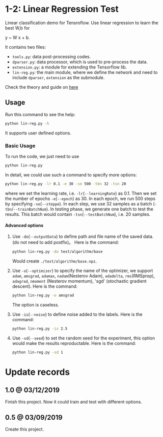 # 1-2: Linear Regression Test

Linear classification demo for Tensroflow.
Use linear regression to learn the best W,b for

y ~ W x + b.

It contains two files:

* `tools.py`: data post-processing codes.
* `dparser.py`: data processor, which is used to pre-process the data.
* `extension.py`: a module for extending the Tensorflow lib.
* `lin-reg.py`: the main module, where we define the network and need to include `dparser`, `extension` as the submodule.

Check the theory and guide on [here](https://cainmagi.github.io/tensorflow-guide/book-1-x/chapter-1/linear-regression/)

## Usage

Run this command to see the help:

```bash
python lin-reg.py -h
```

It supports user defined options.

### Basic Usage

To run the code, we just need to use 

```bash
python lin-reg.py
```

In detail, we could use such a command to specify more options:

```bash
python lin-reg.py -lr 0.1 -e 30 -se 500 -tbn 32 -tsn 20
```

where we set the learning rate, i.e. `-lr`(`--learningRate`) as 0.1. Then we set the number of epochs `-e`(`--epoch`) as 30. In each epoch, we run 500 steps by specifying `-se`(`--steppe`). In each step, we use 32 samples as a batch (`-tbn`/`--trainBatchNum`). In testing phase, we generate one batch to test the results. This batch would contain `-tsn`(`--testBatchNum`), i.e. 20 samples.

#### Advanced options

1. Use `-do`(`--outputData`) to define path and file name of the saved data. (do not need to add postfix)。 Here is the command:

    ```bash
    python lin-reg.py -do test/algorithm/base
    ```
    
    Would create `./test/algorithm/base.npz`.
    
2. Use `-o`(`--optimizer`) to specify the name of the optimizer, we support `adam`, `amsgrad`, `adamax`, `nadam`(Nesterov Adam), `adadelta`, `rms`(RMSprop), `adagrad`, `nmoment` (Nesterov momentum), 'sgd' (stochastic gradient descent). Here is the command:
    
    ```bash
    python lin-reg.py -o amsgrad
    ```
    
    The option is caseless.
    
3. Use `-is`(`--noise`) to define noise added to the labels. Here is the command:

    ```bash
    python lin-reg.py -is 2.5
    ```
    
4. Use `-sd`(`--seed`) to set the random seed for the experiment, this option would make the results reproductable. Here is the command:

    ```bash
    python lin-reg.py -sd 1
    ```

# Update records

## 1.0 @ 03/12/2019

Finish this project. Now it could train and test with different options.

## 0.5 @ 03/09/2019

Create this project.